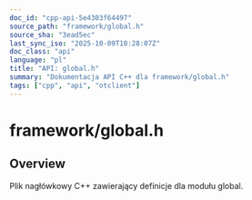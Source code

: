 ```yaml
---
doc_id: "cpp-api-5e4303f64497"
source_path: "framework/global.h"
source_sha: "3ead5ec"
last_sync_iso: "2025-10-09T10:28:07Z"
doc_class: "api"
language: "pl"
title: "API: global.h"
summary: "Dokumentacja API C++ dla framework/global.h"
tags: ["cpp", "api", "otclient"]
---
```


# framework/global.h

## Overview

Plik nagłówkowy C++ zawierający definicje dla modułu global.
